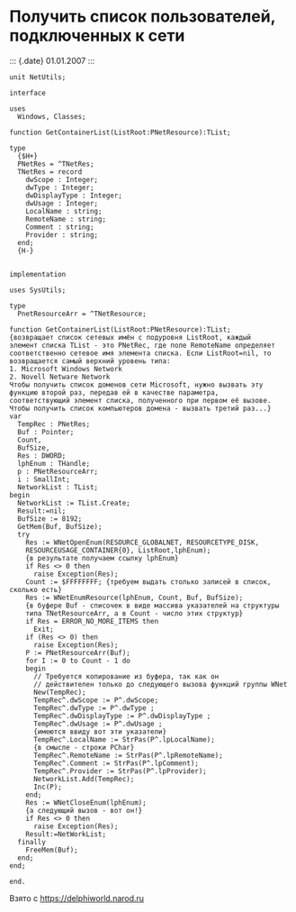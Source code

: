 Получить список пользователей, подключенных к сети
==================================================

::: {.date}
01.01.2007
:::

    unit NetUtils;
     
    interface
     
    uses
      Windows, Classes;
     
    function GetContainerList(ListRoot:PNetResource):TList;
     
    type
      {$H+}
      PNetRes = ^TNetRes;
      TNetRes = record
        dwScope : Integer;
        dwType : Integer;
        dwDisplayType : Integer;
        dwUsage : Integer;
        LocalName : string;
        RemoteName : string;
        Comment : string;
        Provider : string;
      end;
      {H-}
     
     
    implementation
     
    uses SysUtils;
     
    type
      PnetResourceArr = ^TNetResource;
     
    function GetContainerList(ListRoot:PNetResource):TList;
    {возвращает список сетевых имён с подуровня ListRoot, каждый
    элемент списка TList - это PNetRec, где поле RemoteName определяет
    соответственно сетевое имя элемента списка. Если ListRoot=nil, то
    возвращается самый верхний уровень типа:
    1. Microsoft Windows Network
    2. Novell Netware Network
    Чтобы получить список доменов сети Microsoft, нужно вызвать эту
    функцию второй раз, передав ей в качестве параметра,
    соответствующий элемент списка, полученного при первом её вызове.
    Чтобы получить список компьютеров домена - вызвать третий раз...}
    var
      TempRec : PNetRes;
      Buf : Pointer;
      Count,
      BufSize,
      Res : DWORD;
      lphEnum : THandle;
      p : PNetResourceArr;
      i : SmallInt;
      NetworkList : TList;
    begin
      NetworkList := TList.Create;
      Result:=nil;
      BufSize := 8192;
      GetMem(Buf, BufSize);
      try
        Res := WNetOpenEnum(RESOURCE_GLOBALNET, RESOURCETYPE_DISK,
        RESOURCEUSAGE_CONTAINER{0}, ListRoot,lphEnum);
        {в результате получаем ссылку lphEnum}
        if Res <> 0 then
          raise Exception(Res);
        Count := $FFFFFFFF; {требуем выдать столько записей в список, сколько есть}
        Res := WNetEnumResource(lphEnum, Count, Buf, BufSize);
        {в буфере Buf - списочек в виде массива указателей на структуры
        типа TNetResourceArr, а в Count - число этих структур}
        if Res = ERROR_NO_MORE_ITEMS then
          Exit;
        if (Res <> 0) then
          raise Exception(Res);
        P := PNetResourceArr(Buf);
        for I := 0 to Count - 1 do
        begin
          // Требуется копирование из буфера, так как он
          // действителен только до следующего вызова функций группы WNet
          New(TempRec);
          TempRec^.dwScope := P^.dwScope;
          TempRec^.dwType := P^.dwType ;
          TempRec^.dwDisplayType := P^.dwDisplayType ;
          TempRec^.dwUsage := P^.dwUsage ;
          {имеются ввиду вот эти указатели}
          TempRec^.LocalName := StrPas(P^.lpLocalName);
          {в смысле - строки PChar}
          TempRec^.RemoteName := StrPas(P^.lpRemoteName);
          TempRec^.Comment := StrPas(P^.lpComment);
          TempRec^.Provider := StrPas(P^.lpProvider);
          NetworkList.Add(TempRec);
          Inc(P);
        end;
        Res := WNetCloseEnum(lphEnum);
        {а следующий вызов - вот он!}
        if Res <> 0 then
          raise Exception(Res);
        Result:=NetWorkList;
      finally
        FreeMem(Buf);
      end;
    end;
     
    end.

Взято с <https://delphiworld.narod.ru>
